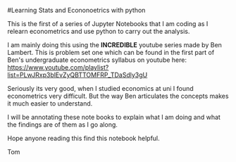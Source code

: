 #Learning Stats and Econonoetrics with python

This is the first of a series of Jupyter Notebooks that I am coding as I relearn econometrics and use python to carry out the analysis. 

I am mainly doing this using the **INCREDIBLE** youtube series made by Ben Lambert. This is problem set one which can be found in the first part of Ben's undergraduate econometrics syllabus on youtube here: https://www.youtube.com/playlist?list=PLwJRxp3blEvZyQBTTOMFRP_TDaSdly3gU

Seriously its very good, when I studied economics at uni I found econometrics very difficult. But the way Ben articulates the concepts makes it much easier to understand.

I will be annotating these note books to explain what I am doing and what the findings are of them as I go along.

Hope anyone reading this find this notebook helpful.

Tom